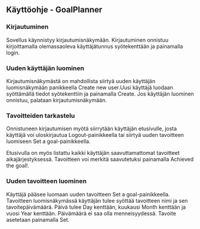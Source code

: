## Käyttöohje - GoalPlanner

### Kirjautuminen

Sovellus käynnistyy kirjautumisnäkymään. Kirjautuminen onnistuu kirjoittamalla olemassaoleva käyttäjätunnus syötekenttään ja painamalla login.

### Uuden käyttäjän luominen

Kirjautumisnäkymästä on mahdollista siirtyä uuden käyttäjän luomisnäkymään panikkeella Create new user.Uusi käyttäjä luodaan syöttämällä tiedot syötekenttiin ja painamalla Create. Jos käyttäjän luominen onnistuu, palataan kirjautumisnäkymään.

### Tavoitteiden tarkastelu

Onnistuneen kirjautumisen myötä siirrytään käyttäjän etusivulle, josta käyttäjä voi uloskirjautua Logout-painikkeella tai siirtyä uuden tavoitteen luomiseen Set a goal-painikkeella. 

Etusivulla on myös listattu kaikki käyttäjän saavuttamattomat tavoitteet aikajärjestyksessä. Tavoitteen voi merkitä saavutetuksi painamalla Achieved the goal!.

### Uuden tavoitteen luominen

Käyttäjä pääsee luomaan uuden tavoitteen Set a goal-painikkeella. Tavoitteen luomisnäkymässä käyttäjän tulee syöttää tavoitteen nimi ja sen tavoitepäivämäärä. Päivä tulee Day kenttään, kuukausi Month kenttään ja vuosi Year kenttään. Päivämäärä ei saa olla menneisyydessä. Tavoite asetetaan painamalla Set. 
